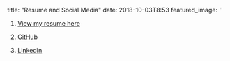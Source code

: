 
title: "Resume and Social Media"
date: 2018-10-03T8:53
featured_image: ''

1. [View my resume here](images/resume.pdf)

2. [GitHub](https://github.com/yeej2)

3. [LinkedIn](https://www.linkedin.com/in/joshua-yee/)